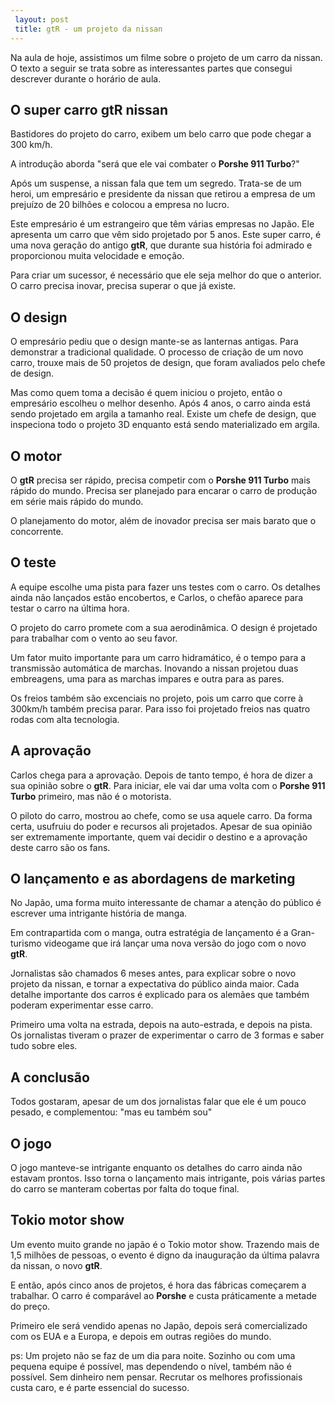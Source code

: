 ```yaml
---
 layout: post
 title: gtR - um projeto da nissan
---
```



 



Na aula de hoje, assistimos um filme sobre o projeto de um carro da nissan. O texto a seguir se trata sobre as interessantes partes que consegui descrever durante o horário de aula.



## O super carro **gtR** nissan

Bastidores do projeto do carro, exibem um belo carro que pode chegar a 300 km/h. 

A introdução aborda "será que ele vai combater o **Porshe 911 Turbo**?"

Após um suspense, a nissan fala que tem um segredo. Trata-se de um heroi, um empresário e presidente da nissan que retirou a empresa de um prejuízo de 20 bilhões e colocou a empresa no lucro. 

Este empresário é um estrangeiro que têm várias empresas no Japão. Ele apresenta um carro que vêm sido projetado por 5 anos. Este super carro, é uma nova geração do antigo **gtR**, que durante sua história foi admirado e proporcionou muita velocidade e emoção.


Para criar um sucessor, é necessário que ele seja melhor do que o anterior. O carro precisa inovar, precisa superar o que já existe.  

## O design

O empresário pediu que  o design mante-se as lanternas antigas. Para demonstrar a tradicional qualidade. O processo de criação de um novo carro, trouxe mais de 50 projetos de design, que foram avaliados pelo chefe de design.

Mas como quem toma a decisão é quem iniciou o projeto, então o empresário escolheu o melhor desenho. Após 4 anos, o carro ainda está sendo projetado em argila a tamanho real. Existe um chefe de design, que inspeciona todo o projeto 3D enquanto está sendo materializado em argila.

## O motor

O **gtR** precisa ser rápido, precisa competir com o **Porshe 911 Turbo** mais rápido do mundo. Precisa ser planejado para encarar o carro de produção em série mais rápido do mundo.

O planejamento do motor, além de inovador precisa ser mais barato que o concorrente.

## O teste

A equipe escolhe uma pista para fazer uns testes com o carro. Os detalhes ainda não lançados estão encobertos, e Carlos, o chefão aparece para testar o carro na última hora.

O projeto do carro promete com a sua aerodinâmica. O design é projetado para trabalhar com o vento ao seu favor. 

Um fator muito importante para um carro hidramático, é o tempo para a transmissão automática de marchas. Inovando a nissan projetou duas embreagens, uma para as marchas impares e outra para as pares.

Os freios também são excenciais no projeto, pois um carro que corre à 300km/h também precisa parar. Para isso foi projetado freios nas quatro rodas com alta tecnologia.


## A aprovação

Carlos chega para a aprovação. Depois de tanto tempo, é hora de dizer a sua opinião sobre o **gtR**. Para iniciar, ele vai dar uma volta com o **Porshe 911 Turbo** primeiro, mas não é o motorista.

O piloto do carro, mostrou ao chefe, como se usa aquele carro. Da forma certa, usufruiu do poder e recursos ali projetados. Apesar de sua opinião ser extremamente importante, quem vai decidir o destino e a aprovação deste carro são os fans. 


## O lançamento e as abordagens de marketing

No Japão, uma forma muito interessante de chamar a atenção do público é escrever uma intrigante história de manga.

Em contrapartida com o manga, outra estratégia de lançamento é a Gran-turismo videogame que irá lançar uma nova versão do jogo com o novo **gtR**.

Jornalistas são chamados 6 meses antes, para explicar sobre o novo projeto da nissan, e tornar a expectativa do público ainda maior. Cada detalhe importante dos carros é explicado para os alemães que também poderam experimentar esse carro.

Primeiro uma volta na estrada, depois na auto-estrada, e depois na pista. Os jornalistas tiveram o prazer de experimentar o carro de 3 formas e saber tudo sobre eles.

## A conclusão

Todos gostaram, apesar de um dos jornalistas falar que ele é um pouco pesado, e complementou: "mas eu também sou"

## O jogo

O jogo manteve-se intrigante enquanto os detalhes do carro ainda não estavam prontos. Isso torna o lançamento mais intrigante, pois várias partes do carro se manteram cobertas por falta do toque final.

## Tokio motor show

Um evento muito grande no japão é o Tokio motor show. Trazendo mais de 1,5 milhões de pessoas, o evento é digno da inauguração da última palavra da nissan, o novo **gtR**.

E então, após cinco anos de projetos, é hora das fábricas começarem a trabalhar. O carro é comparável ao **Porshe** e custa práticamente a metade do preço.

Primeiro ele será vendido apenas no Japão, depois será comercializado com os EUA e a Europa, e depois em outras regiões do mundo.

ps: Um projeto não se faz de um dia para noite. Sozinho ou com uma pequena equipe é possível,  mas dependendo o nível, também não é possível. Sem dinheiro nem pensar. Recrutar os melhores profissionais custa caro, e é parte essencial do sucesso.
